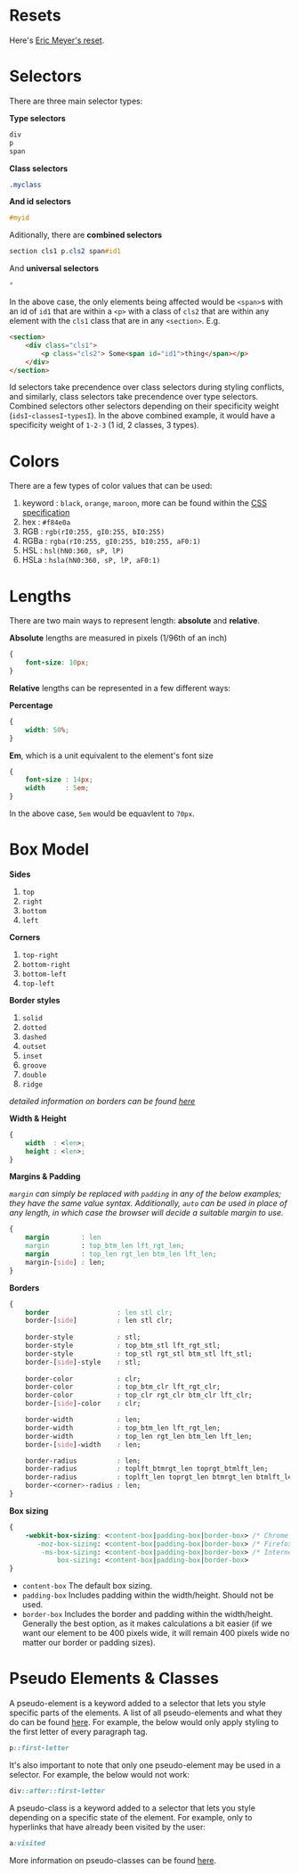 # Resets
Here's [Eric Meyer's reset](https://meyerweb.com/eric/tools/css/reset/).
# Selectors
There are three main selector types:

**Type selectors**
```css
div
p
span
```
**Class selectors**
```css
.myclass
```
**And id selectors**
```css
#myid
```
Aditionally, there are **combined selectors**
```css
section cls1 p.cls2 span#id1
```
And **universal selectors**
```css
*
```
In the above case, the only elements being affected would be `<span>`s with an id of `id1` that are within a `<p>` with a class of `cls2` that are within any element with the `cls1` class that are in any `<section>`. E.g.
```html
<section>
    <div class="cls1">
        <p class="cls2"> Some<span id="id1">thing</span></p>
    </div>
</section>
```
Id selectors take precendence over class selectors during styling conflicts, and similarly, class selectors take precendence over type selectors. Combined selectors other selectors depending on their specificity weight (`idsI`-`classesI`-`typesI`). In the above combined example, it would have a specificity weight of `1-2-3` (1 id, 2 classes, 3 types).

# Colors
There are a few types of color values that can be used:
1. keyword : `black`, `orange`, `maroon`, more can be found within the [CSS specification](https://www.w3.org/TR/css-color-3/)
2. hex     : `#f84e0a`
3. RGB     : `rgb(rI0:255, gI0:255, bI0:255)`
4. RGBa    : `rgba(rI0:255, gI0:255, bI0:255, aF0:1)`
5. HSL     : `hsl(hN0:360, sP, lP)`
6. HSLa    : `hsla(hN0:360, sP, lP, aF0:1)`

# Lengths
There are two main ways to represent length: **absolute** and **relative**.

**Absolute** lengths are measured in pixels (1/96th of an inch)
```css
{
    font-size: 10px;
}
```
**Relative** lengths can be represented in a few different ways:

**Percentage**
```css
{
    width: 50%;
}
```
**Em**, which is a unit equivalent to the element's font size
```css
{
    font-size : 14px;
    width     : 5em;
}
```
In the above case, `5em` would be equavlent to `70px`.

# Box Model
**Sides**
1. `top`
2. `right`
3. `bottom`
4. `left`

**Corners**
1. `top-right`
2. `bottom-right`
3. `bottom-left`
4. `top-left`

**Border styles**
1. `solid`
2. `dotted`
3. `dashed`
4. `outset`
5. `inset`
6. `groove`
7. `double`
8. `ridge`

*detailed information on borders can be found [here](https://www.quackit.com/html/codes/html_borders.cfm)*

**Width & Height**
```css
{
    width  : <len>;
    height : <len>;
}
```
**Margins & Padding**

*`margin` can simply be replaced with `padding` in any of the below examples; they have the same value syntax. Additionally, `auto` can be used in place of any length, in which case the browser will decide a suitable margin to use.*
```css
{
    margin        : len
    margin        : top_btm_len lft_rgt_len;
    margin        : top_len rgt_len btm_len lft_len;
    margin-[side] : len;
}
```
**Borders**
```css
{
    border                 : len stl clr;
    border-[side]          : len stl clr;
    
    border-style           : stl;
    border-style           : top_btm_stl lft_rgt_stl;
    border-style           : top_stl rgt_stl btm_stl lft_stl;
    border-[side]-style    : stl;
    
    border-color           : clr;
    border-color           : top_btm_clr lft_rgt_clr;
    border-color           : top_clr rgt_clr btm_clr lft_clr;
    border-[side]-color    : clr;

    border-width           : len;
    border-width           : top_btm_len lft_rgt_len;
    border-width           : top_len rgt_len btm_len lft_len;
    border-[side]-width    : len;

    border-radius          : len;
    border-radius          : toplft_btmrgt_len toprgt_btmlft_len;
    border-radius          : toplft_len toprgt_len btmrgt_len btmlft_len;
    border-<corner>-radius : len;
}
```
**Box sizing**
```css
{
    -webkit-box-sizing: <content-box|padding-box|border-box> /* Chrome and Safari */
       -moz-box-sizing: <content-box|padding-box|border-box> /* Firefox */
        -ms-box-sizing: <content-box|padding-box|border-box> /* Internet Explorer */
            box-sizing: <content-box|padding-box|border-box>
}
```
- `content-box`
    The default box sizing.
- `padding-box`
    Includes padding within the width/height. Should not be used.
- `border-box`
    Includes the border and padding within the width/height. Generally the best option, as it makes calculations a bit easier (if we want our element to be 400 pixels wide, it will remain 400 pixels wide no matter our border or padding sizes).
# Pseudo Elements & Classes
A pseudo-element is a keyword added to a selector that lets you style specific parts of the elements. A list of all pseudo-elements and what they do can be found [here](https://developer.mozilla.org/en-US/docs/Web/CSS/Pseudo-elements). For example, the below would only apply styling to the first letter of every paragraph tag.
```css
p::first-letter
```
It's also important to note that only one pseudo-element may be used in a selector. For example, the below would not work:
```css
div::after::first-letter
```
A pseudo-class is a keyword added to a selector that lets you style depending on a specific state of the element. For example, only to hyperlinks that have already been visited by the user:
```css
a:visited
```
More information on pseudo-classes can be found [here](https://developer.mozilla.org/en-US/docs/Web/CSS/Pseudo-classes).

